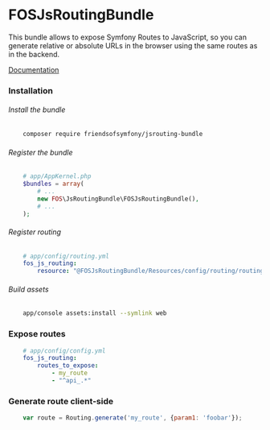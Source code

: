 # FOSJsRoutingBundle

This bundle allows to expose Symfony Routes to JavaScript, so you can generate
relative or absolute URLs in the browser using the same routes as in the backend.

[Documentation](https://symfony.com/doc/master/bundles/FOSJsRoutingBundle/index.html)

### Installation

###### Install the bundle

```bash
    composer require friendsofsymfony/jsrouting-bundle
```

###### Register the bundle

```php
    # app/AppKernel.php
    $bundles = array(
        # ...
        new FOS\JsRoutingBundle\FOSJsRoutingBundle(),
        # ...
    );
```

###### Register routing

```yaml
    # app/config/routing.yml
    fos_js_routing:
        resource: "@FOSJsRoutingBundle/Resources/config/routing/routing.xml"
```

###### Build assets

```bash
    app/console assets:install --symlink web
```

### Expose routes

```yaml
    # app/config/config.yml
    fos_js_routing:
        routes_to_expose:
            - my_route
            - "^api_.*"
```

### Generate route client-side

```js
    var route = Routing.generate('my_route', {param1: 'foobar'});
```
